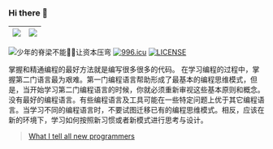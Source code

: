 ### Hi there 👋

| <img align="center" src="https://github-readme-stats.vercel.app/api?username=xiaohaoo&count_private=true&show_icons=true&icon_color=0366d6&text_color=24292e&bg_color=ffffff&hide_title=true&theme=buefy&hide_border=true" /> | <img align="center" src="https://github-readme-stats.vercel.app/api/top-langs/?username=xiaohaoo&theme=buefy&&repo=xiaohaoo.github.io&layout=compact&hide_border=true" /> |
|-------------------------------------------------------------------------------------------------------------------------------------------------------------------------------------------------------------------------------|---------------------------------------------------------------------------------------------------------------------------------------------------------------------------|

![少年的脊梁不能🙅‍♂️让资本压弯](https://visitor-badge.glitch.me/badge?page_id=xiaohaoo&right_color=green)
[![996.icu](https://img.shields.io/badge/link-996.icu-red.svg)](https://996.icu)
[![LICENSE](https://img.shields.io/badge/license-Anti%20996-blue.svg)](https://github.com/996icu/996.ICU/blob/master/LICENSE)

掌握和精通编程的最好方法就是编写很多很多的代码。
在学习编程的过程中，掌握第二门语言最为艰难。第一门编程语言帮助形成了最基本的编程思维模式，但是，当开始学习第二门编程语言的时候，你就必须重新审视这些基本原则和概念。没有最好的编程语言。有些编程语言及工具可能在一些特定问题上优于其它编程语言。当学习不同的编程语言时，不要试图迁移已有的编程思维模式。相反，应该在新的环境下，学习如何按照新习惯或者新模式进行思考与设计。

> [What I tell all new programmers](https://josephg.com/blog/what-i-tell-all-new-programmers/)

